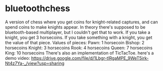 # bluetoothchess

A version of chess where you get coins for knight-related captures, and can spend coins to make knights appear.
In theory there's supposed to be bluetooth-based multiplayer, but I couldn't get that to work.
If you take a knight, you get 3 horsecoins.
If you take something with a knight, you get the value of that piece.
Values of pieces:
Pawn: 1 horsecoin
Bishop: 2 horsecoins
Knight: 3 horsecoins
Rook: 4 horsecoins
Queen: 7 horsecoins
King: 10 horsecoins
There's also an implementation of TicTacToe.
here's a demo video: https://drive.google.com/file/d/1Lbgr-tlRgaMPE_9WeT5irk-Nt4z7Ya-_/view?usp=sharing
